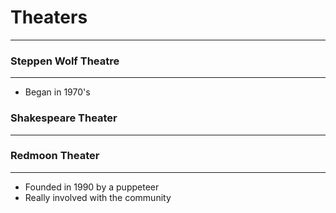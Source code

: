 # Theaters
---
### Steppen Wolf Theatre
---
- Began in 1970's

### Shakespeare Theater
---

### Redmoon Theater
---
- Founded in 1990 by a puppeteer
- Really involved with the community
